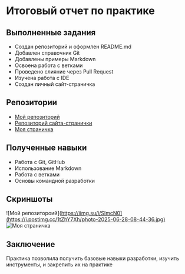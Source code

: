 # Итоговый отчет по практике

## Выполненные задания

- Создан репозиторий и оформлен README.md
- Добавлен справочник Git
- Добавлены примеры Markdown
- Освоена работа с ветками
- Проведено слияние через Pull Request
- Изучена работа с IDE
- Создан личный сайт-страничка

## Репозитории

- [Мой репозиторий](https://github.com/thirdrelch/introductory-practice-yanchenko)
- [Репозиторий сайта-странички](https://github.com/thirdrelch/site)
- [Моя страничка](https://thirdrelch.github.io/site/)

## Полученные навыки

- Работа с Git, GitHub
- Использование Markdown
- Работа с ветками
- Основы командной разработки

## Скриншоты

![Мой репозитороий](https://iimg.su/i/SImcN0](https://i.postimg.cc/1tZhY7Xh/photo-2025-06-28-08-44-36.jpg)
![Моя страничка](https://iimg.su/i/eLaXyv)

## Заключение

Практика позволила получить базовые навыки разработки, изучить инструменты, и закрепить их на практике
